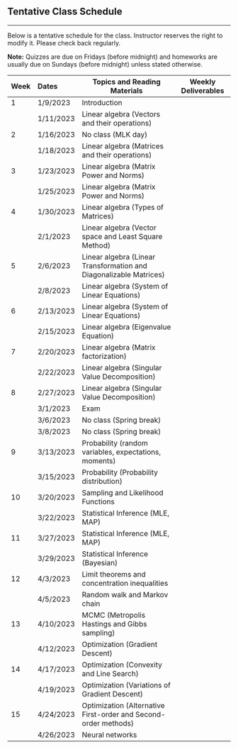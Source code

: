 ## Tentative Class Schedule
---
 Below is a tentative schedule for the class. Instructor reserves the right to modify it. Please check back regularly. 

**Note:** Quizzes are due on Fridays (before midnight) and homeworks are usually due on Sundays (before midnight) unless stated otherwise.

| Week |    Dates   |    Topics and Reading Materials                |  Weekly Deliverables     |
|------|:-----------|------------------------------------------------|--------------------------|
| 1   | 1/9/2023   | Introduction                                    |                          |
|     | 1/11/2023  | Linear algebra (Vectors and their operations)   |                          | 
| 2   | 1/16/2023  | No class (MLK day)                              |                          |
|     | 1/18/2023  | Linear algebra (Matrices and their operations)  |                          |
| 3   | 1/23/2023  | Linear algebra (Matrix Power and Norms)         |                          | 
|     | 1/25/2023  | Linear algebra (Matrix Power and Norms)         |                          | 
| 4   | 1/30/2023  | Linear algebra (Types of Matrices)              |                          |
|     | 2/1/2023   | Linear algebra (Vector space and Least Square Method) |                    | 
| 5   | 2/6/2023   | Linear algebra (Linear Transformation and Diagonalizable Matrices) |       |
|     | 2/8/2023   | Linear algebra (System of Linear Equations)     |                          |
| 6   | 2/13/2023  | Linear algebra (System of Linear Equations)     |                          |
|     | 2/15/2023  | Linear algebra (Eigenvalue Equation)            |                          |
| 7   | 2/20/2023  | Linear algebra (Matrix factorization)           |                          |
|     | 2/22/2023  | Linear algebra (Singular Value Decomposition)   |                          |
| 8   | 2/27/2023  | Linear algebra (Singular Value Decomposition)   |                          | 
|     | 3/1/2023   | Exam                                            |                          |
|     | 3/6/2023   | No class (Spring break)                         |                          |
|     | 3/8/2023   | No class (Spring break)                         |                          |
| 9   | 3/13/2023  | Probability (random variables, expectations, moments)  |                   |
|     | 3/15/2023  | Probability (Probability distribution)          |                          |
| 10  | 3/20/2023  | Sampling and Likelihood Functions               |                          |
|     | 3/22/2023  | Statistical Inference (MLE, MAP)                |                          |
| 11  | 3/27/2023  | Statistical Inference (MLE, MAP)                |                          |
|     | 3/29/2023  | Statistical Inference (Bayesian)                |                          |
| 12  | 4/3/2023   | Limit theorems and concentration inequalities   |                          |
|     | 4/5/2023   | Random walk and Markov chain                    |                          |
| 13  | 4/10/2023  | MCMC (Metropolis Hastings and Gibbs sampling)   |                          |
|     | 4/12/2023  | Optimization (Gradient Descent)                 |                          | 
| 14  | 4/17/2023  | Optimization (Convexity and Line Search)        |                          |
|     | 4/19/2023  | Optimization (Variations of Gradient Descent)   |                          |
| 15  | 4/24/2023  | Optimization (Alternative First-order and Second-order methods)  |         |
|     | 4/26/2023  | Neural networks                                 |                          |
